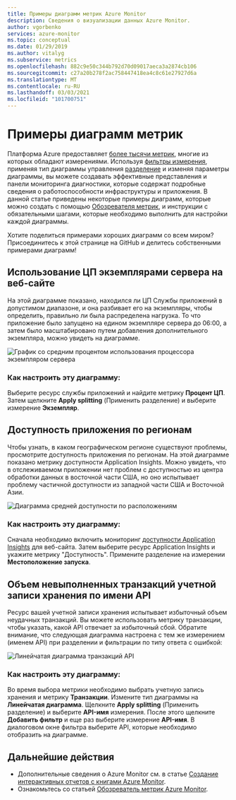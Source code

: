 ```yaml
---
title: Примеры диаграмм метрик Azure Monitor
description: Сведения о визуализации данных Azure Monitor.
author: vgorbenko
services: azure-monitor
ms.topic: conceptual
ms.date: 01/29/2019
ms.author: vitalyg
ms.subservice: metrics
ms.openlocfilehash: 882c9e50c344b792d70d09017aeca3a2874cb106
ms.sourcegitcommit: c27a20b278f2ac758447418ea4c8c61e27927d6a
ms.translationtype: MT
ms.contentlocale: ru-RU
ms.lasthandoff: 03/03/2021
ms.locfileid: "101700751"
---
```

# <a name="metric-chart-examples"></a>Примеры диаграмм метрик 

Платформа Azure предоставляет [более тысячи метрик](./metrics-supported.md), многие из которых обладают измерениями. Используя [фильтры измерения](./metrics-charts.md), применяя тип диаграммы управления [разделение](./metrics-charts.md) и изменяя параметры диаграммы, вы можете создавать эффективные представления и панели мониторинга диагностики, которые содержат подробные сведения о работоспособности инфраструктуры и приложения. В данной статье приведены некоторые примеры диаграмм, которые можно создать с помощью [Обозревателя метрик](./metrics-charts.md), и инструкции с обязательными шагами, которые необходимо выполнить для настройки каждой диаграммы.

Хотите поделиться примерами хороших диаграмм со всем миром? Присоединитесь к этой странице на GitHub и делитесь собственными примерами диаграмм!

## <a name="website-cpu-utilization-by-server-instances"></a>Использование ЦП экземплярами сервера на веб-сайте

На этой диаграмме показано, находился ли ЦП Службы приложений в допустимом диапазоне, и она разбивает его на экземпляры, чтобы определить, правильно ли была распределена нагрузка. То что приложение было запущено на едином экземпляре сервера до 06:00, а затем было масштабировано путем добавления дополнительного экземпляра, можно увидеть на диаграмме.

![График со средним процентом использования процессора экземпляром сервера](./media/metrics-charts/cpu-by-instance.png)

### <a name="how-to-configure-this-chart"></a>Как настроить эту диаграмму:

Выберите ресурс службы приложений и найдите метрику **Процент ЦП**. Затем щелкните **Apply splitting** (Применить разделение) и выберите измерение **Экземпляр**.

## <a name="application-availability-by-region"></a>Доступность приложения по регионам

Чтобы узнать, в каком географическом регионе существуют проблемы, просмотрите доступность приложения по регионам. На этой диаграмме показано метрику доступности Application Insights. Можно увидеть, что в отслеживаемом приложении нет проблем с доступностью из центра обработки данных в восточной части США, но оно испытывает проблему частичной доступности из западной части США и Восточной Азии.

![Диаграмма средней доступности по расположениям](./media/metrics-charts/availability-by-location.png)

### <a name="how-to-configure-this-chart"></a>Как настроить эту диаграмму:

Сначала необходимо включить мониторинг [доступности Application Insights](../app/monitor-web-app-availability.md) для веб-сайта. Затем выберите ресурс Application Insights и укажите метрику "Доступность". Примените разделение на измерении **Местоположение запуска**.

## <a name="volume-of-failed-storage-account-transactions-by-api-name"></a>Объем невыполненных транзакций учетной записи хранения по имени API

Ресурс вашей учетной записи хранения испытывает избыточный объем неудачных транзакций. Вы можете использовать метрику транзакции, чтобы указать, какой API отвечает за избыточный сбой. Обратите внимание, что следующая диаграмма настроена с тем же измерением (именем API) при разделении и фильтрации по типу ответа с ошибкой:

![Линейчатая диаграмма транзакций API](./media/metrics-charts/split-and-filter-example.png)

### <a name="how-to-configure-this-chart"></a>Как настроить эту диаграмму:

Во время выбора метрики необходимо выбрать учетную запись хранения и метрику **Транзакции**. Измените тип диаграммы на **Линейчатая диаграмма**. Щелкните **Apply splitting** (Применить разделение) и выберите **API-имя** измерения. После этого щелкните **Добавить фильтр** и еще раз выберите измерение **API-имя**. В диалоговом окне фильтра выберите API, которые необходимо отобразить на диаграмме.

## <a name="next-steps"></a>Дальнейшие действия

* Дополнительные сведения о Azure Monitor см. в статье [Создание интерактивных отчетов с книгами Azure Monitor](../visualize/workbooks-overview.md).
* Ознакомьтесь со статьей [Обозреватель метрик Azure Monitor](metrics-charts.md).